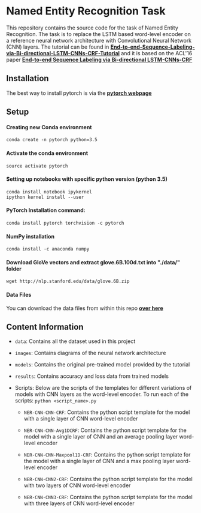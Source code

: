 # Named Entity Recognition Task
This repository contains the source code for the task of Named Entity Recognition. The task is to replace the LSTM based word-level encoder on a reference neural network architecture with Convolutional Neural Network (CNN) layers.
The tutorial can be found in [**End-to-end-Sequence-Labeling-via-Bi-directional-LSTM-CNNs-CRF-Tutorial**](https://github.com/jayavardhanr/End-to-end-Sequence-Labeling-via-Bi-directional-LSTM-CNNs-CRF-Tutorial/blob/master/Named_Entity_Recognition-LSTM-CNN-CRF-Tutorial.ipynb)
and it is based on the ACL'16 paper
[**End-to-end Sequence Labeling via Bi-directional LSTM-CNNs-CRF**](http://www.aclweb.org/anthology/P16-1101)

## Installation
The best way to install pytorch is via the [**pytorch webpage**](http://pytorch.org/)

## Setup

#### Creating new Conda environment
`conda create -n pytorch python=3.5`

#### Activate the conda environment
`source activate pytorch`

#### Setting up notebooks with specific python version (python 3.5)
```
conda install notebook ipykernel
ipython kernel install --user
```

#### PyTorch Installation command:
`conda install pytorch torchvision -c pytorch`

#### NumPy installation
`conda install -c anaconda numpy`

#### Download GloVe vectors and extract glove.6B.100d.txt into "./data/" folder
`wget http://nlp.stanford.edu/data/glove.6B.zip`

#### Data Files
You can download the data files from within this repo [**over here**](https://github.com/TheAnig/NER-LSTM-CNN-Pytorch/tree/master/data)

## Content Information
* `data`: Contains all the dataset used in this project

* `images`: Contains diagrams of the neural network architecture

* `models`: Contains the original pre-trained model provided by the tutorial

* `results`: Contains accuracy and loss data from trained models

* Scripts: Below are the scripts of the templates for different variations of models with CNN layers as the word-level encoder. To run each of the scripts:
`python <script_name>.py`

  * `NER-CNN-CNN-CRF`: Contains the python script template for the model with a single layer of CNN word-level encoder

  * `NER-CNN-CNN-Avg1DCRF`: Contains the python script template for the model with a single layer of CNN and an average pooling layer word-level encoder

  * `NER-CNN-CNN-Maxpool1D-CRF`: Contains the python script template for the model with a single layer of CNN and a max pooling layer word-level encoder

  * `NER-CNN-CNN2-CRF`: Contains the python script template for the model with two layers of CNN word-level encoder

  * `NER-CNN-CNN3-CRF`: Contains the python script template for the model with three layers of CNN word-level encoder
